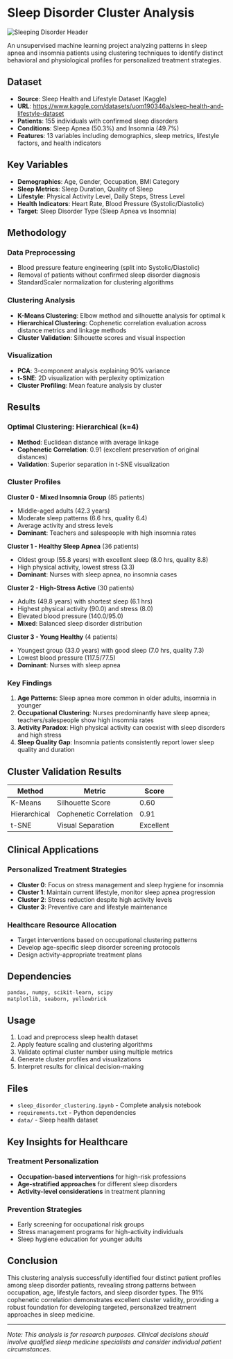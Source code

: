 # Sleep Disorder Cluster Analysis

![Sleeping Disorder Header](https://reverehealth.com/_next/image/?url=https%3A%2F%2Frevere-health.hqdemo.app%2Fwp-content%2Fuploads%2FiStock_41704022_LARGE.jpg&w=2048&q=75)

An unsupervised machine learning project analyzing patterns in sleep apnea and insomnia patients using clustering techniques to identify distinct behavioral and physiological profiles for personalized treatment strategies.

## Dataset
- **Source**: Sleep Health and Lifestyle Dataset (Kaggle)
- **URL**: https://www.kaggle.com/datasets/uom190346a/sleep-health-and-lifestyle-dataset
- **Patients**: 155 individuals with confirmed sleep disorders
- **Conditions**: Sleep Apnea (50.3%) and Insomnia (49.7%)
- **Features**: 13 variables including demographics, sleep metrics, lifestyle factors, and health indicators

## Key Variables
- **Demographics**: Age, Gender, Occupation, BMI Category
- **Sleep Metrics**: Sleep Duration, Quality of Sleep
- **Lifestyle**: Physical Activity Level, Daily Steps, Stress Level
- **Health Indicators**: Heart Rate, Blood Pressure (Systolic/Diastolic)
- **Target**: Sleep Disorder Type (Sleep Apnea vs Insomnia)

## Methodology

### Data Preprocessing
- Blood pressure feature engineering (split into Systolic/Diastolic)
- Removal of patients without confirmed sleep disorder diagnosis
- StandardScaler normalization for clustering algorithms

### Clustering Analysis
- **K-Means Clustering**: Elbow method and silhouette analysis for optimal k
- **Hierarchical Clustering**: Cophenetic correlation evaluation across distance metrics and linkage methods
- **Cluster Validation**: Silhouette scores and visual inspection

### Visualization
- **PCA**: 3-component analysis explaining 90% variance
- **t-SNE**: 2D visualization with perplexity optimization
- **Cluster Profiling**: Mean feature analysis by cluster

## Results

### Optimal Clustering: Hierarchical (k=4)
- **Method**: Euclidean distance with average linkage
- **Cophenetic Correlation**: 0.91 (excellent preservation of original distances)
- **Validation**: Superior separation in t-SNE visualization

### Cluster Profiles

**Cluster 0 - Mixed Insomnia Group** (85 patients)
- Middle-aged adults (42.3 years)
- Moderate sleep patterns (6.6 hrs, quality 6.4)
- Average activity and stress levels
- **Dominant**: Teachers and salespeople with high insomnia rates

**Cluster 1 - Healthy Sleep Apnea** (36 patients)
- Oldest group (55.8 years) with excellent sleep (8.0 hrs, quality 8.8)
- High physical activity, lowest stress (3.3)
- **Dominant**: Nurses with sleep apnea, no insomnia cases

**Cluster 2 - High-Stress Active** (30 patients)
- Adults (49.8 years) with shortest sleep (6.1 hrs)
- Highest physical activity (90.0) and stress (8.0)
- Elevated blood pressure (140.0/95.0)
- **Mixed**: Balanced sleep disorder distribution

**Cluster 3 - Young Healthy** (4 patients)
- Youngest group (33.0 years) with good sleep (7.0 hrs, quality 7.3)
- Lowest blood pressure (117.5/77.5)
- **Dominant**: Nurses with sleep apnea

### Key Findings
1. **Age Patterns**: Sleep apnea more common in older adults, insomnia in younger
2. **Occupational Clustering**: Nurses predominantly have sleep apnea; teachers/salespeople show high insomnia rates
3. **Activity Paradox**: High physical activity can coexist with sleep disorders and high stress
4. **Sleep Quality Gap**: Insomnia patients consistently report lower sleep quality and duration

## Cluster Validation Results
| Method | Metric | Score |
|--------|--------|-------|
| K-Means | Silhouette Score | 0.60 |
| Hierarchical | Cophenetic Correlation | 0.91 |
| t-SNE | Visual Separation | Excellent |

## Clinical Applications

### Personalized Treatment Strategies
- **Cluster 0**: Focus on stress management and sleep hygiene for insomnia
- **Cluster 1**: Maintain current lifestyle, monitor sleep apnea progression
- **Cluster 2**: Stress reduction despite high activity levels
- **Cluster 3**: Preventive care and lifestyle maintenance

### Healthcare Resource Allocation
- Target interventions based on occupational clustering patterns
- Develop age-specific sleep disorder screening protocols
- Design activity-appropriate treatment plans

## Dependencies
```python
pandas, numpy, scikit-learn, scipy
matplotlib, seaborn, yellowbrick
```

## Usage
1. Load and preprocess sleep health dataset
2. Apply feature scaling and clustering algorithms
3. Validate optimal cluster number using multiple metrics
4. Generate cluster profiles and visualizations
5. Interpret results for clinical decision-making

## Files
- `sleep_disorder_clustering.ipynb` - Complete analysis notebook
- `requirements.txt` - Python dependencies
- `data/` - Sleep health dataset

## Key Insights for Healthcare

### Treatment Personalization
- **Occupation-based interventions** for high-risk professions
- **Age-stratified approaches** for different sleep disorders
- **Activity-level considerations** in treatment planning

### Prevention Strategies
- Early screening for occupational risk groups
- Stress management programs for high-activity individuals
- Sleep hygiene education for younger adults

## Conclusion
This clustering analysis successfully identified four distinct patient profiles among sleep disorder patients, revealing strong patterns between occupation, age, lifestyle factors, and sleep disorder types. The 91% cophenetic correlation demonstrates excellent cluster validity, providing a robust foundation for developing targeted, personalized treatment approaches in sleep medicine.

---
*Note: This analysis is for research purposes. Clinical decisions should involve qualified sleep medicine specialists and consider individual patient circumstances.*
